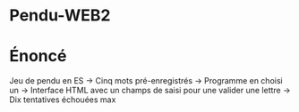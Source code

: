 # Pendu-WEB2
Énoncé
======
Jeu de pendu en ES
-> Cinq mots pré-enregistrés
-> Programme en choisi un
-> Interface HTML avec un champs de saisi pour une valider une lettre
-> Dix tentatives échouées max
